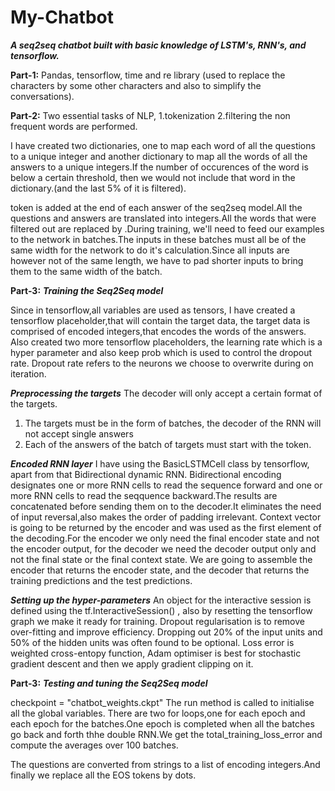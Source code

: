 # My-Chatbot
***A seq2seq chatbot built with basic knowledge of LSTM's, RNN's, and tensorflow.***

**Part-1:**
Pandas, tensorflow, time and re library (used to replace the characters by some other characters and also to simplify the conversations).
  
**Part-2:**
Two essential tasks of NLP,
1.tokenization
2.filtering the non frequent words are performed.

I have created two dictionaries, one to map each word of all the questions to a unique integer and another dictionary to map all the words of all the answers to a unique integers.If the number of occurences of the word is below a certain threshold, then we would not include that word in the dictionary.(and the last 5% of it is filtered).

<EOS> token is added at the end of each answer of the seq2seq model.All the questions and answers are translated into integers.All the words that were filtered out are replaced by <OUT>.During training, we'll need to feed our examples to the network in batches.The inputs in these batches must all be of the same width for the network to do it's calculation.Since all inputs are however not of the same length, we have to pad shorter inputs to bring them to the same width of the batch.
  
**Part-3:**
***Training the Seq2Seq model***
 
Since in tensorflow,all variables are used as tensors, I have created a tensorflow placeholder,that will contain the target data, the target data is comprised of encoded integers,that encodes the words of the answers. Also created two more tensorflow placeholders, the learning rate which is a hyper parameter and also keep prob which is used to control the dropout rate. Dropout rate refers to the neurons we choose to overwrite during on iteration.
 
***Preprocessing the targets***
 The decoder will only accept a certain format of the targets.
 1. The targets must be in the form of batches, the decoder of the RNN will not accept single answers
 2. Each of the answers of the batch of targets must start with the <SOS> token.
  
***Encoded RNN layer***
I have using the BasicLSTMCell class by tensorflow, apart from that Bidirectional dynamic RNN. Bidirectional encoding designates one or more RNN cells to read the sequence forward and one or more RNN cells to read the seqquence backward.The results are concatenated before sending them on to the decoder.It eliminates the need of input reversal,also makes the order of padding irrelevant. Context vector is going to be returned by the encoder and was used as the first element of the decoding.For the encoder we only need the final encoder state and not the encoder output, for the decoder we need the decoder output only and not the final state or the final context state. We are going to assemble the encoder that returns the encoder state, and the decoder that returns the training predictions and the test predictions.

***Setting up the hyper-parameters***
An object for the interactive session is defined using the tf.InteractiveSession() , also by resetting the tensorflow graph we make it ready for training.
Dropout regularisation is to remove over-fitting and improve efficiency. Dropping out 20% of the input units and 50% of the hidden units was often found to be optional. Loss error is weighted cross-entopy function, Adam optimiser is best for stochastic gradient descent and then we apply gradient clipping on it.

**Part-3:**
***Testing and tuning the Seq2Seq model***

checkpoint = "chatbot_weights.ckpt"
The run method is called to initialise all the global variables. There are two for loops,one for each epoch and each epoch for the batches.One epoch is completed when all the batches go back and forth thhe double RNN.We get the total_training_loss_error and compute the averages over 100 batches.

The questions are converted from strings to a list of encoding integers.And finally we replace all the EOS tokens by dots.
 
 
